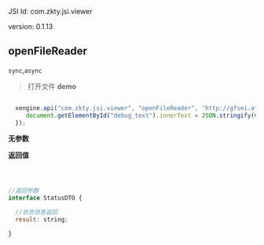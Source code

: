 

JSI Id: com.zkty.jsi.viewer

version: 0.1.13



## openFileReader
`sync`,`async`
> 打开文件
**demo**
``` js

  xengine.api("com.zkty.jsi.viewer", "openFileReader", 'http://gfsei.atguat.net.cn/9b82cdfe4167b7da07fb395ce3963f4cw004.pdf?Expires=2563098084&AccessKey=40de0c1abb5e4506bccc56d4aee3d945&Signature=1083d55756878793fe68cf43fd599d95', (val) => {
     document.getElementById("debug_text").innerText = JSON.stringify(val);
  });

``` 

**无参数**

**返回值**
``` js



//返回参数
interface StatusDTO {

  //状态信息返回
  result: string;

}
``` 


    